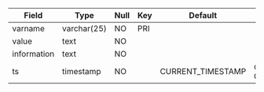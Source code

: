 **Field**|**Type**|**Null**|**Key**|**Default**|**Notes**
-----|-----|-----|-----|-----|-----
varname|varchar(25)|NO|PRI| | 
value|text|NO| | | 
information|text|NO| | | 
ts|timestamp|NO| |CURRENT\_TIMESTAMP|on update CURRENT\_TIMESTAMP